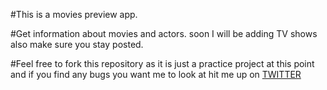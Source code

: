 #This is a movies preview app.

#Get information about movies and actors. soon I will be adding TV shows also make sure you stay posted. 


#Feel free to fork this repository as it is just a practice project at this point and if you find any bugs you want me to look at hit me up on <a href="https://twitter.com/MhlongoSizo" target="_blank">TWITTER</a>